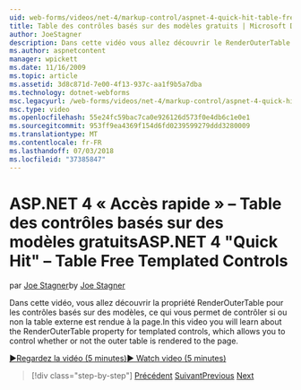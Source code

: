 ```yaml
---
uid: web-forms/videos/net-4/markup-control/aspnet-4-quick-hit-table-free-templated-controls
title: Table des contrôles basés sur des modèles gratuits | Microsoft Docs
author: JoeStagner
description: Dans cette vidéo vous allez découvrir le RenderOuterTable propriété pour les contrôles basés sur des modèles, ce qui vous permet de contrôler la table externe soit ou non restituer...
ms.author: aspnetcontent
manager: wpickett
ms.date: 11/16/2009
ms.topic: article
ms.assetid: 3d8c871d-7e00-4f13-937c-aa1f9b5a7dba
ms.technology: dotnet-webforms
msc.legacyurl: /web-forms/videos/net-4/markup-control/aspnet-4-quick-hit-table-free-templated-controls
msc.type: video
ms.openlocfilehash: 55e24fc59bac7ca0e926126d573f0e4db6c1e0e1
ms.sourcegitcommit: 953ff9ea4369f154d6fd0239599279ddd3280009
ms.translationtype: MT
ms.contentlocale: fr-FR
ms.lasthandoff: 07/03/2018
ms.locfileid: "37385847"
---
```

<a name="aspnet-4-quick-hit--table-free-templated-controls"></a><span data-ttu-id="bd685-103">ASP.NET 4 « Accès rapide » – Table des contrôles basés sur des modèles gratuits</span><span class="sxs-lookup"><span data-stu-id="bd685-103">ASP.NET 4 "Quick Hit" – Table Free Templated Controls</span></span>
====================
<span data-ttu-id="bd685-104">par [Joe Stagner](https://github.com/JoeStagner)</span><span class="sxs-lookup"><span data-stu-id="bd685-104">by [Joe Stagner](https://github.com/JoeStagner)</span></span>

<span data-ttu-id="bd685-105">Dans cette vidéo, vous allez découvrir la propriété RenderOuterTable pour les contrôles basés sur des modèles, ce qui vous permet de contrôler si ou non la table externe est rendue à la page.</span><span class="sxs-lookup"><span data-stu-id="bd685-105">In this video you will learn about the RenderOuterTable property for templated controls, which allows you to control whether or not the outer table is rendered to the page.</span></span> 

[<span data-ttu-id="bd685-106">&#9654;Regardez la vidéo (5 minutes)</span><span class="sxs-lookup"><span data-stu-id="bd685-106">&#9654; Watch video (5 minutes)</span></span>](https://channel9.msdn.com/Blogs/ASP-NET-Site-Videos/aspnet-4-quick-hit-table-free-templated-controls)

> [!div class="step-by-step"]
> <span data-ttu-id="bd685-107">[Précédent](aspnet-4-quick-hit-new-rendering-option-for-check-box-lists-and-radio-button-lists.md)
> [Suivant](aspnet-4-quick-hit-tableless-menu-control.md)</span><span class="sxs-lookup"><span data-stu-id="bd685-107">[Previous](aspnet-4-quick-hit-new-rendering-option-for-check-box-lists-and-radio-button-lists.md)
[Next](aspnet-4-quick-hit-tableless-menu-control.md)</span></span>

